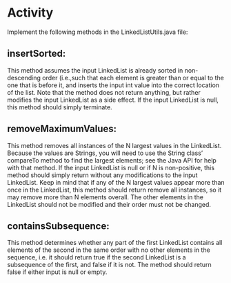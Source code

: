 # Activity

Implement the following methods in the LinkedListUtils.java file:

## insertSorted: 
This method assumes the input LinkedList is already sorted in non-descending order (i.e.,such that each element is greater than or equal to the one that is before it, and inserts the input int value into the correct location of the list. Note that the method does not return anything, but rather modifies the input LinkedList as a side effect. If the input LinkedList is null, this method should simply terminate.

## removeMaximumValues: 
This method removes all instances of the N largest values in the LinkedList. Because the values are Strings, you will need to use the String class’ compareTo method to find the largest elements; see the Java API for help with that method. If the input LinkedList is null or if N is non-positive, this method should simply return without any modifications to the input LinkedList. Keep in mind that if any of the N largest values appear more than once in the LinkedList, this method should return remove all instances, so it may remove more than N elements overall. The other elements in the LinkedList should not be modified and their order must not be changed.

## containsSubsequence: 
This method determines whether any part of the first LinkedList contains all elements of the second in the same order with no other elements in the sequence, i.e. it should return true if the second LinkedList is a subsequence of the first, and false if it is not. The method should return false if either input is null or empty.

